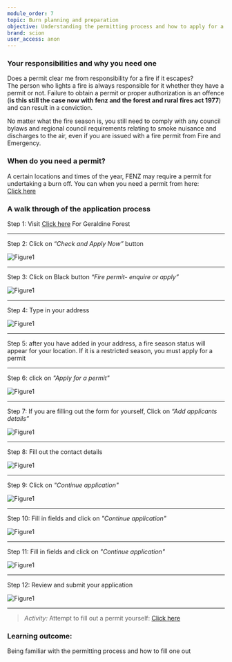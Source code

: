 ```yaml
---
module_order: 7
topic: Burn planning and preparation
objective: Understanding the permitting process and how to apply for a permit for your burn.
brand: scion
user_access: anon
---
```




### Your responsibilities and why you need one

Does a permit clear me from responsibility for a fire if it escapes?  
The person who lights a fire is always responsible for it whether they have a permit or not.  Failure to obtain a permit or proper authorization is an offence (**is this still the case now with fenz and the forest and rural fires act 1977**) and can result in a conviction.


No matter what the fire season is, you still need to comply with any council bylaws and regional council requirements relating to smoke nuisance and discharges to the air, even if you are issued with a fire permit from Fire and Emergency.



### When do you need a permit?
A certain locations and times of the year, FENZ may require a permit for undertaking a burn off. You can when you need a permit from here:  
[Click here](https://fireandemergency.nz/fire-seasons-permits/season-status-definitions/)



### A walk through of the application process

Step 1: Visit [Click here](https://www.checkitsalright.nz/check-fire-season-status) For Geraldine Forest

---
Step 2: Click on _“Check and Apply Now”_ button

![Figure1](/assets/img/Module7_Fig1.png)

---

Step 3:  Click on Black button _“Fire permit- enquire or apply”_

![Figure1](/assets/img/Module7_Fig2.png)

---
Step 4:  Type in your address

![Figure1](/assets/img/Module7_Fig3.png)

---
Step 5:  after you have added in your address, a fire season status will appear for your location.  If it is a restricted season, you must apply for a permit 

---
Step 6: click on _"Apply for a permit"_

![Figure1](/assets/img/Module7_Fig4.png)

---

Step 7: If you are filling out the form for yourself, Click on _“Add applicants details”_

![Figure1](/assets/img/Module7_Fig5.png)

---
Step 8: Fill out the contact details

![Figure1](/assets/img/Module7_Fig6.png)

---
Step 9:  Click on _"Continue application"_

![Figure1](/assets/img/Module7_Fig7.png)

---
Step 10: Fill in fields and click on _"Continue application"_

![Figure1](/assets/img/Module7_Fig8.png)

---
Step 11:    Fill in fields and click on  _"Continue application"_

![Figure1](/assets/img/Module7_Fig9.png)

---
Step 12: Review and submit your application

![Figure1](/assets/img/Module7_Fig10.png)

---
>_Activity:_ 
Attempt to fill out a permit yourself: [Click here](https://www.checkitsalright.nz/check-fire-season-status/) 

### Learning outcome: 
 Being familiar with the permitting process and how to fill one out